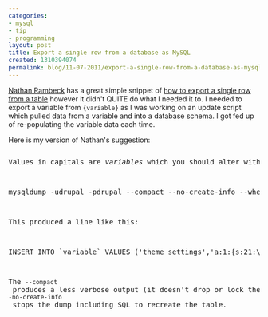 ```yaml
---
categories:
- mysql
- tip
- programming
layout: post
title: Export a single row from a database as MySQL
created: 1310394074
permalink: blog/11-07-2011/export-a-single-row-from-a-database-as-mysql
---
```

<p><a href="http://nathan.rambeck.org/">Nathan Rambeck</a> has a great simple snippet of <a href="http://nathan.rambeck.org/blog/27-export-single-row-mysql-table">how to export a single row from a table</a> however it didn't QUITE do what I needed it to. I needed to export a variable from <code>{variable}</code> as I was working on an update script which pulled data from a variable and into a database schema. I got fed up of re-populating the variable data each time.</p>
<!--break-->
<p>Here is my version of Nathan's suggestion:</p>
<pre language="bash>
mysqldump -uUSER -pPASSWORD --compact --no-create-info --where="COLUMN_NAME='FILTER_VALUE'" DB_NAME TABLE_NAME
</pre>
<p>Values in capitals are <em>variables</em> which you should alter with your own values, for example:</p>
<pre language="bash">
mysqldump -udrupal -pdrupal --compact --no-create-info --where="name='theme_settings'" drupal_d6 variable
</pre>
<p>This produced a line like this:</p>
<pre language="mysql">
INSERT INTO `variable` VALUES ('theme_settings','a:1:{s:21:\"toggle_node_info_page\";b:0;}');
</pre>
<p>The <code>--compact</code> produces a less verbose output (it doesn't drop or lock the table and skips comments). The <code>--no-create-info</code> stops the dump including SQL to recreate the table.</p>
